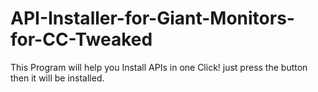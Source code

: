 # API-Installer-for-Giant-Monitors-for-CC-Tweaked
This Program will help you Install APIs in one Click!
just press the button then it will be installed.
